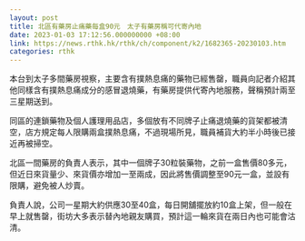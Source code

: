 ```yaml
---
layout: post
title: 北區有藥房止痛藥每盒90元　太子有藥房稱可代寄內地
date: 2023-01-03 17:12:56.000000000 +08:00
link: https://news.rthk.hk/rthk/ch/component/k2/1682365-20230103.htm
categories: rthk
---
```


本台到太子多間藥房視察，主要含有撲熱息痛的藥物已經售罄，職員向記者介紹其他同樣含有撲熱息痛成分的感冒退燒藥，有藥房提供代寄內地服務，聲稱預計兩至三星期送到。

同區的連鎖藥物及個人護理用品店，多個放有不同牌子止痛退燒藥的貨架都被清空，店方規定每人限購兩盒撲熱息痛，不過現場所見，職員補貨大約半小時後已接近再被掃空。

北區一間藥房的負責人表示，其中一個牌子30粒裝藥物，之前一盒售價80多元，但近日來貨量少、來貨價亦增加一至兩成，因此將售價調整至90元一盒，並設有限購，避免被人炒賣。

負責人說，公司一星期大約供應30至40盒，每日開舖擺放約10盒上架，但一般在早上就售罄，街坊大多表示替內地親友購買，預計這一輪來貨在兩日內也可能會沽清。
